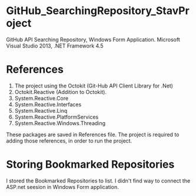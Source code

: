 # GitHub_SearchingRepository_StavProject
GitHub API Searching Repository, Windows Form Application.
Microsoft Visual Studio 2013, .NET Framework 4.5

# References
1) The project using the Octokit (Git-Hub API Client Library for .Net) 
2) Octokit.Reactive (Addition to Octokit).
3) System.Reactive.Core
4) System.Reactive.Interfaces
5) System.Reactive.Linq
6) System.Reactive.PlatformServices
7) System.Reactive.Windows.Threading

These packages are saved in References file.
The project is required to adding those references, in order to run the project.


# Storing Bookmarked Repositories
I stored the Bookmarked Repositories to list.
I didn't find way to connect the ASP.net seesion in Windows Form application. 
